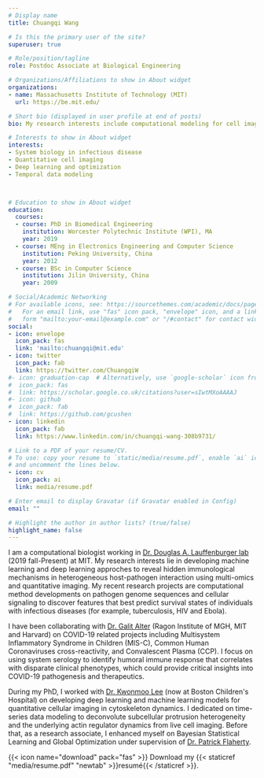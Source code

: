 ```yaml
---
# Display name
title: Chuangqi Wang

# Is this the primary user of the site?
superuser: true

# Role/position/tagline
role: Postdoc Associate at Biological Engineering

# Organizations/Affiliations to show in About widget
organizations:
- name: Massachusetts Institute of Technology (MIT)
  url: https://be.mit.edu/

# Short bio (displayed in user profile at end of posts)
bio: My research interests include computational modeling for cell imaging, systems biology and immunology in infectious diseases.

# Interests to show in About widget
interests:
- System biology in infectious disease
- Quantitative cell imaging
- Deep learning and optimization
- Temporal data modeling



# Education to show in About widget
education:
  courses:
  - course: PhD in Biomedical Engineering
    institution: Worcester Polytechnic Institute (WPI), MA
    year: 2019
  - course: MEng in Electronics Engineering and Computer Science
    institution: Peking University, China
    year: 2012
  - course: BSc in Computer Science
    institution: Jilin University, China
    year: 2009

# Social/Academic Networking
# For available icons, see: https://sourcethemes.com/academic/docs/page-builder/#icons
#   For an email link, use "fas" icon pack, "envelope" icon, and a link in the
#   form "mailto:your-email@example.com" or "/#contact" for contact widget.
social:
- icon: envelope
  icon_pack: fas
  link: 'mailto:chuangqi@mit.edu'
- icon: twitter
  icon_pack: fab
  link: https://twitter.com/ChuangqiW
#- icon: graduation-cap  # Alternatively, use `google-scholar` icon from `ai` icon pack
#  icon_pack: fas
#  link: https://scholar.google.co.uk/citations?user=sIwtMXoAAAAJ
#- icon: github
#  icon_pack: fab
#  link: https://github.com/gcushen
- icon: linkedin
  icon_pack: fab
  link: https://www.linkedin.com/in/chuangqi-wang-308b9731/

# Link to a PDF of your resume/CV.
# To use: copy your resume to `static/media/resume.pdf`, enable `ai` icons in `params.toml`, 
# and uncomment the lines below.
- icon: cv
  icon_pack: ai
  link: media/resume.pdf

# Enter email to display Gravatar (if Gravatar enabled in Config)
email: ""

# Highlight the author in author lists? (true/false)
highlight_name: false
---
```


I am a computational biologist working in [Dr. Douglas A. Lauffenburger lab](https://be.mit.edu/directory/douglas-a-lauffenburger) (2019 fall-Present) at MIT. My research interests lie in developing machine learning and deep learning approches to reveal hidden immunological mechanisms in heterogeneous host-pathogen interaction using multi-omics and quantitative imaging. My recent research projects are computational method developments on pathogen genome sequences and cellular signaling to discover features that best predict survival states of individuals with infectious diseases (for example, tuberculosis, HIV and Ebola).

I have been collaborating with [Dr. Galit Alter](https://www.ragoninstitute.org/portfolio-item/alter-lab/) (Ragon Institute of MGH, MIT and Harvard) on COVID-19 related projects including Multisystem Inflammatory Syndrome in Children (MIS-C), Common Human Coronaviruses cross-reactivity, and Convalescent Plasma (CCP). I focus on using system serology to identify humoral immune response that correlates with disparate clinical phenotypes, which could provide critical insights into COVID-19 pathogenesis and therapeutics.

During my PhD, I worked with [Dr. Kwonmoo Lee](https://scholar.harvard.edu/kwonmoo-lee) (now at Boston Children's Hospital) on developing deep learning and machine learning models for quantitative cellular imaging in cytoskeleton dynamics. I dedicated on time-series data modeling to deconvolute subcellular protrusion heterogeneity and the underlying actin regulator dynamics from live cell imaging. Before that, as a research associate, I enhanced myself on Bayesian Statistical Learning and Global Optimization under supervision of [Dr. Patrick Flaherty](https://people.math.umass.edu/~flaherty/).



{{< icon name="download" pack="fas" >}} Download my {{< staticref "media/resume.pdf" "newtab" >}}resumé{{< /staticref >}}.
